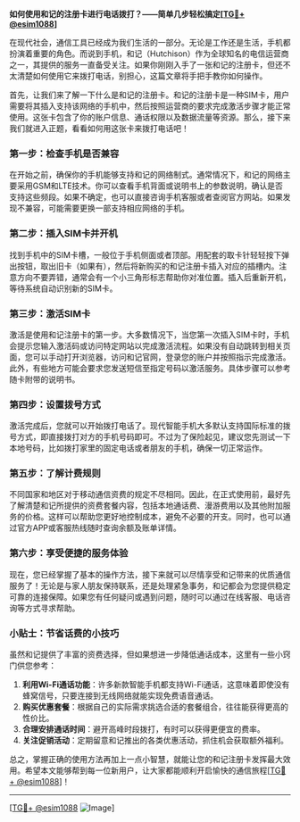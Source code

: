 **如何使用和记的注册卡进行电话拨打？——简单几步轻松搞定[[TG💪+ @esim1088](https://t.me/s/esim1088)]**

在现代社会，通信工具已经成为我们生活的一部分。无论是工作还是生活，手机都扮演着重要的角色。而说到手机，和记（Hutchison）作为全球知名的电信运营商之一，其提供的服务一直备受关注。如果你刚刚入手了一张和记的注册卡，但还不太清楚如何使用它来拨打电话，别担心，这篇文章将手把手教你如何操作。

首先，让我们来了解一下什么是和记的注册卡。和记的注册卡是一种SIM卡，用户需要将其插入支持该网络的手机中，然后按照运营商的要求完成激活步骤才能正常使用。这张卡包含了你的账户信息、通话权限以及数据流量等资源。那么，接下来我们就进入正题，看看如何用这张卡来拨打电话吧！

### 第一步：检查手机是否兼容

在开始之前，确保你的手机能够支持和记的网络制式。通常情况下，和记的网络主要采用GSM和LTE技术。你可以查看手机背面或说明书上的参数说明，确认是否支持这些频段。如果不确定，也可以直接咨询手机客服或者查阅官方网站。如果发现不兼容，可能需要更换一部支持相应网络的手机。

### 第二步：插入SIM卡并开机

找到手机中的SIM卡槽，一般位于手机侧面或者顶部。用配套的取卡针轻轻按下弹出按钮，取出旧卡（如果有），然后将新购买的和记注册卡插入对应的插槽内。注意方向不要弄错，通常会有一个小三角形标志帮助你对准位置。插入后重新开机，等待系统自动识别新的SIM卡。

### 第三步：激活SIM卡

激活是使用和记注册卡的第一步。大多数情况下，当您第一次插入SIM卡时，手机会提示您输入激活码或访问特定网站以完成激活流程。如果没有自动跳转到相关页面，您可以手动打开浏览器，访问和记官网，登录您的账户并按照指示完成激活。此外，有些地方可能会要求您发送短信至指定号码以激活服务。具体步骤可以参考随卡附带的说明书。

### 第四步：设置拨号方式

激活完成后，您就可以开始拨打电话了。现代智能手机大多默认支持国际标准的拨号方式，即直接拨打对方的手机号码即可。不过为了保险起见，建议您先测试一下本地号码，比如拨打家里的固定电话或者朋友的手机，确保一切正常运作。

### 第五步：了解计费规则

不同国家和地区对于移动通信资费的规定不尽相同。因此，在正式使用前，最好先了解清楚和记所提供的资费套餐内容，包括本地通话费、漫游费用以及其他附加服务的价格。这样可以帮助您更好地控制成本，避免不必要的开支。同时，也可以通过官方APP或客服热线随时查询余额及账单详情。

### 第六步：享受便捷的服务体验

现在，您已经掌握了基本的操作方法，接下来就可以尽情享受和记带来的优质通信服务了！无论是与家人朋友保持联系，还是处理紧急事务，和记都会为您提供稳定可靠的连接保障。如果您有任何疑问或遇到问题，随时可以通过在线客服、电话咨询等方式寻求帮助。

### 小贴士：节省话费的小技巧

虽然和记提供了丰富的资费选择，但如果想进一步降低通话成本，这里有一些小窍门供您参考：

1. **利用Wi-Fi通话功能**：许多新款智能手机都支持Wi-Fi通话，这意味着即使没有蜂窝信号，只要连接到无线网络就能实现免费语音通话。
2. **购买优惠套餐**：根据自己的实际需求挑选合适的套餐组合，往往能获得更高的性价比。
3. **合理安排通话时间**：避开高峰时段拨打，有时可以获得更便宜的费率。
4. **关注促销活动**：定期留意和记推出的各类优惠活动，抓住机会获取额外福利。

总之，掌握正确的使用方法再加上一点小智慧，就能让您的和记注册卡发挥最大效用。希望本文能够帮到每一位新用户，让大家都能顺利开启愉快的通信旅程[[TG💪+ @esim1088](https://t.me/s/esim1088)]！

---

[[TG💪+ @esim1088](https://t.me/s/esim1088) ![Image](https://i.postimg.cc/4NQfJmqS/Snipaste-2025-05-13-00-14-12.png)]